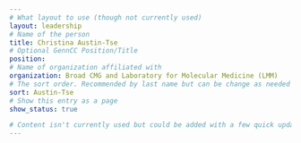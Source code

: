 ```yaml
---
# What layout to use (though not currently used)
layout: leadership
# Name of the person
title: Christina Austin-Tse
# Optional GennCC Position/Title
position:
# Name of organization affiliated with
organization: Broad CMG and Laboratory for Molecular Medicine (LMM)
# The sort order. Recommended by last name but can be change as needed
sort: Austin-Tse
# Show this entry as a page
show_status: true

# Content isn't currently used but could be added with a few quick updates if needed to allow for bios
---
```

